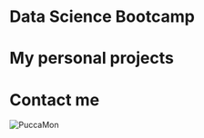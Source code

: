 # Data Science Bootcamp


# My personal projects 


# Contact me
![PuccaMon]([files/Users/jzhang/Desktop/Isolated.png](https://i.pinimg.com/736x/3b/a3/83/3ba383e213c1d53e1a074291d809c646.jpg))
